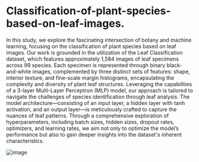 # Classification-of-plant-species-based-on-leaf-images.
In this study, we explore the fascinating intersection of botany and machine learning, 
focusing on the classification of plant species based on leaf images. Our work is 
grounded in the utilization of the Leaf Classification dataset, which features 
approximately 1,584 images of leaf specimens across 99 species. Each specimen is 
represented through binary black-and-white images, complemented by three distinct 
sets of features: shape, interior texture, and fine-scale margin histograms, 
encapsulating the complexity and diversity of plant leaf structures. Leveraging the 
capabilities of a 3-layer Multi-Layer Perceptron (MLP) model, our approach is 
tailored to navigate the challenges of species identification through leaf analysis. 
The model architecture—consisting of an input layer, a hidden layer with tanh 
activation, and an output layer—is meticulously crafted to capture the nuances of 
leaf patterns. Through a comprehensive exploration of hyperparameters, including 
batch sizes, hidden sizes, dropout rates, optimizers, and learning rates, we aim not 
only to optimize the model’s performance but also to gain deeper insights into the 
dataset's inherent characteristics.


![image](https://github.com/user-attachments/assets/f20b4402-8d57-485f-b2b5-4dc2ddaa8e96)

